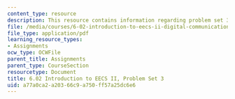 ```yaml
---
content_type: resource
description: This resource contains information regarding problem set 3.
file: /media/courses/6-02-introduction-to-eecs-ii-digital-communication-systems-fall-2012/a77a0ca2a20366c9a750ff57a25dc6e6_MIT6_02F12_ps3.pdf
file_type: application/pdf
learning_resource_types:
- Assignments
ocw_type: OCWFile
parent_title: Assignments
parent_type: CourseSection
resourcetype: Document
title: 6.02 Introduction to EECS II, Problem Set 3
uid: a77a0ca2-a203-66c9-a750-ff57a25dc6e6
---
```

